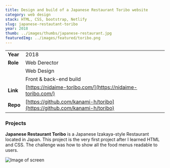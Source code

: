 ```yaml
---
title: Design and build of a Japanese Restaurant Toribo website
category: web design
stack: HTML, CSS, bootstrap, Netlify
slug: japanese-restautant-toribo
year: 2018
thumb: ../images/thumbs/japanese-restaurant.jpg
featuredImg: ../images/featured/toribo.png
---
```


|          |                                                                          |
| -------- | ------------------------------------------------------------------------ |
| **Year** | 2018                                                                     |
| **Role** | Web Derector                                                             |
|          | Web Design                                                               |
|          | Front & back-end build                                                   |
| **Link** | [https://nidaime-toribo.com/](https://nidaime-toribo.com/)               |
| **Repo** | [https://github.com/kanami-h/toribo](https://github.com/kanami-h/toribo) |

### Projects

**Japanese Restaurant Toribo** is a Japanese Izakaya-style Restaurant located in Japan. This project is the very first project after I learned HTML and CSS. The challenge was how to show all the food menus readable to users.

![Image of screen](../images/featured/toribo2.png)
